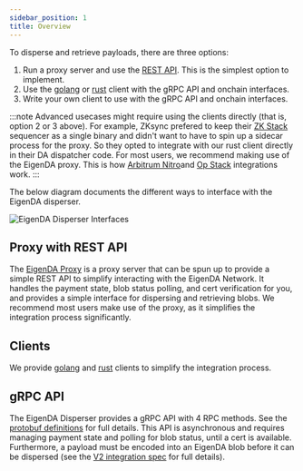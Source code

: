 ```yaml
---
sidebar_position: 1
title: Overview
---
```


To disperse and retrieve payloads, there are three options:
1. Run a proxy server and use the [REST API](https://github.com/Layr-Labs/eigenda-proxy?tab=readme-ov-file#rest-api-routes).  This is the simplest option to implement. 
2. Use the [golang](https://github.com/Layr-Labs/eigenda/blob/master/api/clients/disperser_client.go) or [rust](https://github.com/Layr-Labs/eigenda-client-rs) client with the gRPC API and onchain interfaces. 
3. Write your own client to use with the gRPC API and onchain interfaces.

:::note
Advanced usecases might require using the clients directly (that is, option 2 or 3 above). For example, ZKsync prefered to 
keep their [ZK Stack](./rollup-guides/zksync/README.md) sequencer as a single binary and didn't want to have to spin up a sidecar process for the proxy. 
So they opted to integrate with our rust client directly in their DA dispatcher code. For most users, we recommend 
making use of the EigenDA proxy. This is how [Arbitrum Nitro](./rollup-guides/orbit/overview.md)and [Op Stack](./rollup-guides/op-stack/README.md) integrations work.
:::

The below diagram documents the different ways to interface with the EigenDA disperser.

![EigenDA Disperser Interfaces](/img/eigenda/eigenda-disperser-interfaces.png)




## Proxy with REST API

The [EigenDA Proxy](./eigenda-proxy/eigenda-proxy.md) is a proxy server that can be spun up to provide a simple REST API to simplify interacting with the EigenDA
Network. It handles the payment state, blob status polling, and cert verification for you, and provides a simple interface for
dispersing and retrieving blobs. We recommend most users make use of the proxy, as it simplifies the integration process significantly.

## Clients 

We provide [golang](https://github.com/Layr-Labs/eigenda/tree/master/api/clients) and [rust](https://github.com/Layr-Labs/eigenda-client-rs) clients to simplify the integration process.

## gRPC API

The EigenDA Disperser provides a gRPC API with 4 RPC methods. See the [protobuf definitions](https://github.com/Layr-Labs/eigenda/blob/master/api/proto/disperser/v2/disperser_v2.proto) 
for full details. This API is asynchronous and requires managing payment state and polling for blob status, until a cert is available. 
Furthermore, a payload must be encoded into an EigenDA blob before it can be dispersed (see the [V2 integration spec](https://layr-labs.github.io/eigenda/integration.html) for full details). 






